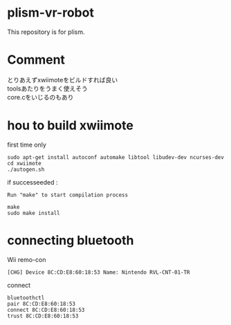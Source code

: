 # plism-vr-robot
This repository is for plism.

# Comment
とりあえずxwiimoteをビルドすれば良い  
toolsあたりをうまく使えそう  
core.cをいじるのもあり

# hou to build xwiimote

first time only
```
sudo apt-get install autoconf automake libtool libudev-dev ncurses-dev
cd xwiimote
./autogen.sh
```

if successeeded :
```
Run "make" to start compilation process
```

```
make
sudo make install
```


# connecting bluetooth

Wii remo-con
```
[CHG] Device 8C:CD:E8:60:18:53 Name: Nintendo RVL-CNT-01-TR
```

connect
```
bluetoothctl
pair 8C:CD:E8:60:18:53
connect 8C:CD:E8:60:18:53
trust 8C:CD:E8:60:18:53
```
